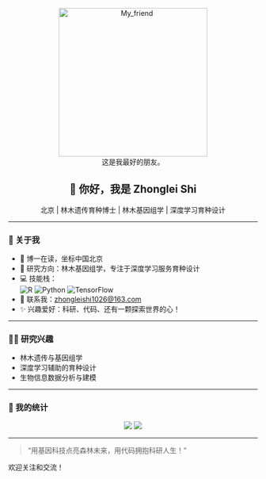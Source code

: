 <p align="center">
  <img src="#https://github.com/zhongleishi/zhongleishi/blob/main/assets/%E5%BE%AE%E4%BF%A1%E5%9B%BE%E7%89%87_20241216171644.jpg" width="300" alt="My_friend" />
  <br/>
  这是我最好的朋友。
</p>

<h2 align="center">👋 你好，我是 Zhonglei Shi</h2>
<p align="center">北京 | 林木遗传育种博士 | 林木基因组学 | 深度学习育种设计</p>

---

### 🧬 关于我

- 🌱 博一在读，坐标中国北京
- 🧬 研究方向：林木基因组学，专注于深度学习服务育种设计
- 💻 技能栈：  
  <img src="https://img.shields.io/badge/-R-276DC3?style=flat-square&logo=R&logoColor=white" alt="R" />
  <img src="https://img.shields.io/badge/-Python-3776AB?style=flat-square&logo=python&logoColor=white" alt="Python" />
  <img src="https://img.shields.io/badge/-TensorFlow-FF6F00?style=flat-square&logo=tensorflow&logoColor=white" alt="TensorFlow" />
- 📧 联系我：zhongleishi1026@163.com
- ✨ 兴趣爱好：科研、代码、还有一颗探索世界的心！

---

### 🧑‍🔬 研究兴趣

- 林木遗传与基因组学
- 深度学习辅助的育种设计
- 生物信息数据分析与建模

---

### 🚀 我的统计

<p align="center">
  <img src="https://github-readme-stats.vercel.app/api?username=zhongleishi&show_icons=true&theme=tokyonight"/>
  <img src="https://github-readme-streak-stats.herokuapp.com/?user=zhongleishi&theme=tokyonight" />
</p>
<p align="center">



---


> “用基因科技点亮森林未来，用代码拥抱科研人生！”  

欢迎关注和交流！

